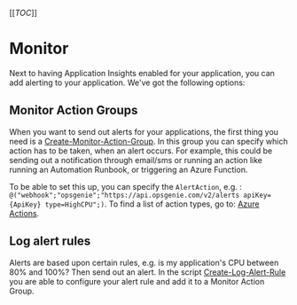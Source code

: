 [[_TOC_]]

# Monitor

Next to having Application Insights enabled for your application, you can add alerting to your application. We've got the following options:

## Monitor Action Groups

When you want to send out alerts for your applications, the first thing you need is a [Create-Monitor-Action-Group](/Azure/Azure-CLI-Snippets/Monitor/Create-Monitor-Action-Group).
In this group you can specify which action has to be taken, when an alert occurs. For example, this could be sending out a notification through email/sms or running an action like running an Automation Runbook, or triggering an Azure Function.

To be able to set this up, you can specify the `AlertAction`, e.g. : `@("webhook";"opsgenie";"https://api.opsgenie.com/v2/alerts apiKey={ApiKey} type=HighCPU";)`. To find a list of action types, go to: [Azure Actions](https://docs.microsoft.com/en-us/azure/azure-monitor/alerts/action-groups#action-specific-information).

## Log alert rules

Alerts are based upon certain rules, e.g. is my application's CPU between 80% and 100%? Then send out an alert.
In the script [Create-Log-Alert-Rule](/Azure/Azure-CLI-Snippets/Monitor/Create-Log-Alert-Rule) you are able to configure your alert rule and add it to a Monitor Action Group.
